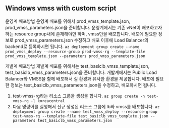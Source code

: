 ## Windows vmss with custom script
운영계 배포방법
운영계 배포를 위해서 prod_vmss_template.json, prod_vmss_parameters.json을 준비합니다. 
운영계에서는 기존 vNet이 배포하고자 하는 resource group내에 존재해야만 하며, vmss만을 배포합니다. 
배포에 필요한 정보로 prod_vmss_parameters.json 수정하고 배포 이후에 Load Balancer의 backend로 등록하시면 됩니다. 
``` az deployment group create --name prod_vmss_deploy --resource-group prod-vmss-rg --template-file prod_vmss_template.json --parameters prod_vmss_parameters.json ```

개발계 배포방법
개발계 배포를 위해서는 test_basiclb_vmss_template.json, test_basiclb_vmss_parameters.json을 준비합니다. 개발계에서는 Public Load Balancer와 VMSS을 함께 배포해서 실 환경과 유사한 환경을 제공합니다. 배포에 필요한 정보는 test_basiclb_vmss_parameters.json을 수정하고, 배포하시면 됩니다. 
1.	test-vmss-rg라는 리소스 그룹을 생성을 합니다. 
``` az group create -n test-vmss-rg -l koreacentral ```
2.	다음 명령어를 실행해서 신규 생성된 리소스 그룹에 lb와 vmss를 배포합니다.
``` az deployment group create --name test_vmss_deploy --resource-group test-vmss-rg --template-file test_basiclb_vmss_template.json --parameters test_basiclb_vmss_parameters.json ```
